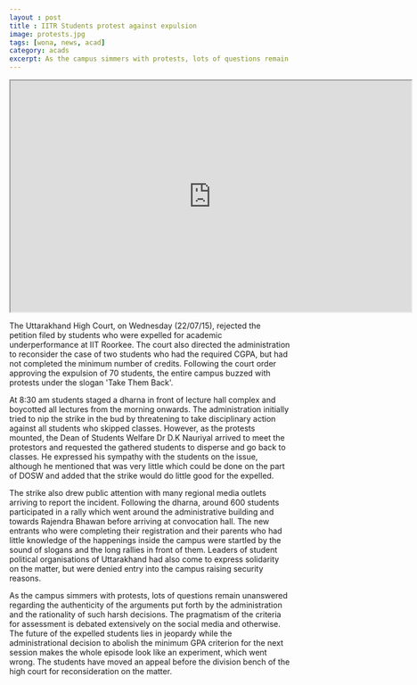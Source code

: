 ```yaml
---
layout : post
title : IITR Students protest against expulsion
image: protests.jpg
tags: [wona, news, acad]
category: acads
excerpt: As the campus simmers with protests, lots of questions remain unanswered regarding the authenticity of the arguments put forth by the administration and the rationality of such harsh decisions. 
---
```

<iframe width="720" height="415"
src="https://www.youtube.com/embed/OYG5_vCIDDg">
</iframe>

The Uttarakhand High Court, on Wednesday (22/07/15), rejected the petition filed by students who were expelled for academic underperformance at IIT Roorkee. The court also directed the administration to reconsider the case of two students who had the required CGPA, but had not completed the minimum number of credits. Following the court order approving the expulsion of 70 students, the entire campus buzzed with protests under the slogan 'Take Them Back'.

At 8:30 am students staged a dharna in front of lecture hall complex and boycotted all lectures from the morning onwards. The administration initially tried to nip the strike in the bud by threatening to take disciplinary action against all students who skipped classes. However, as the protests mounted, the Dean of Students Welfare Dr D.K Nauriyal arrived to meet the protestors and requested the gathered students to disperse and go back to classes. He expressed his sympathy with the students on the issue, although he mentioned that was very little which could be done on the part of DOSW and added that the strike would do little good for the expelled.

The strike also drew public attention with many regional media outlets arriving to report the incident. Following the dharna, around 600 students participated in a rally which went around the administrative building and towards Rajendra Bhawan before arriving at convocation hall. The new entrants who were completing their registration and their parents who had little knowledge of the happenings inside the campus were startled by the sound of slogans and the long rallies in front of them. Leaders of student political organisations of Uttarakhand had also come to express solidarity on the matter, but were denied entry into the campus raising security reasons.

As the campus simmers with protests, lots of questions remain unanswered regarding the authenticity of the arguments put forth by the administration and the rationality of such harsh decisions. The pragmatism of the criteria for assessment is debated extensively on the social media and otherwise. The future of the expelled students lies in jeopardy while the administrational decision to abolish the minimum GPA criterion for the next session makes the whole episode look like an experiment, which went wrong. The students have moved an appeal before the division bench of the high court for reconsideration on the matter.
